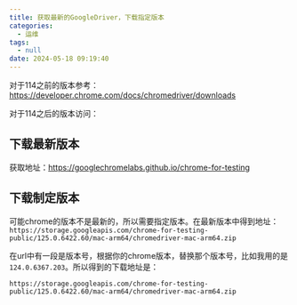 ```yaml
---
title: 获取最新的GoogleDriver，下载指定版本
categories:
  - 运维
tags:
  - null
date: 2024-05-18 09:19:40
---
```


对于114之前的版本参考：
https://developer.chrome.com/docs/chromedriver/downloads

对于114之后的版本访问：
## 下载最新版本

获取地址：https://googlechromelabs.github.io/chrome-for-testing

## 下载制定版本
可能chrome的版本不是最新的，所以需要指定版本。在最新版本中得到地址：`https://storage.googleapis.com/chrome-for-testing-public/125.0.6422.60/mac-arm64/chromedriver-mac-arm64.zip`

在url中有一段是版本号，根据你的chrome版本，替换那个版本号，比如我用的是`124.0.6367.203`。所以得到的下载地址是：

`https://storage.googleapis.com/chrome-for-testing-public/125.0.6422.60/mac-arm64/chromedriver-mac-arm64.zip`
